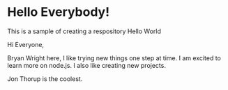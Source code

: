 # Hello Everybody!
This is a sample of creating a respository Hello World

Hi Everyone,

Bryan Wright here, I like trying new things one step at time. I am excited to learn more on node.js. 
I also like creating new projects.

Jon Thorup is the coolest.
